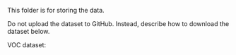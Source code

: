 This folder is for storing the data.

Do not upload the dataset to GitHub. 
Instead, describe how to download the dataset below.

VOC dataset:
